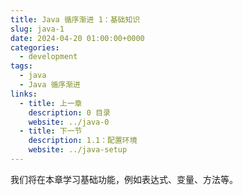 ```yaml
---
title: Java 循序渐进 1：基础知识
slug: java-1
date: 2024-04-20 01:00:00+0000
categories:
  - development
tags:
  - java
  - Java 循序渐进
links:
  - title: 上一章
    description: 0 目录
    website: ../java-0
  - title: 下一节
    description: 1.1：配置环境
    website: ../java-setup
---
```


我们将在本章学习基础功能，例如表达式、变量、方法等。
